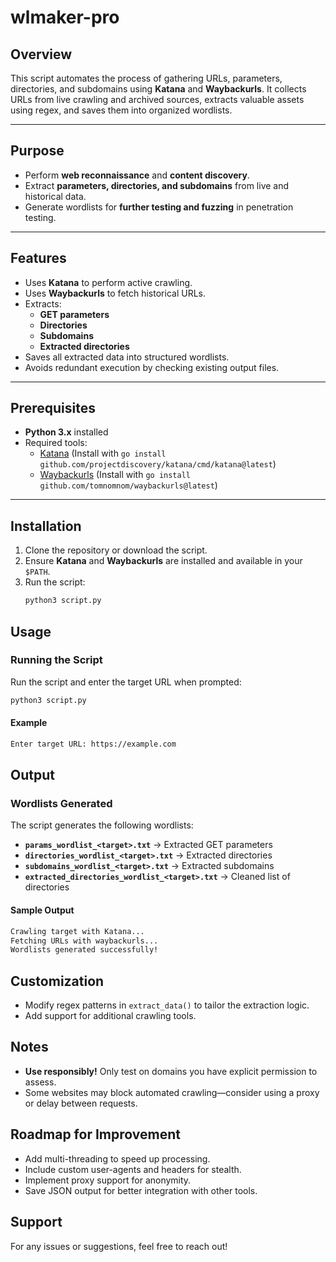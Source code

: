 # wlmaker-pro

## Overview

This script automates the process of gathering URLs, parameters, directories, and subdomains using **Katana** and **Waybackurls**. It collects URLs from live crawling and archived sources, extracts valuable assets using regex, and saves them into organized wordlists.

---

## Purpose

- Perform **web reconnaissance** and **content discovery**.
- Extract **parameters, directories, and subdomains** from live and historical data.
- Generate wordlists for **further testing and fuzzing** in penetration testing.

---

## Features

- Uses **Katana** to perform active crawling.
- Uses **Waybackurls** to fetch historical URLs.
- Extracts:
  - **GET parameters**
  - **Directories**
  - **Subdomains**
  - **Extracted directories**
- Saves all extracted data into structured wordlists.
- Avoids redundant execution by checking existing output files.

---

## Prerequisites

- **Python 3.x** installed
- Required tools:
  - [Katana](https://github.com/projectdiscovery/katana) (Install with `go install github.com/projectdiscovery/katana/cmd/katana@latest`)
  - [Waybackurls](https://github.com/tomnomnom/waybackurls) (Install with `go install github.com/tomnomnom/waybackurls@latest`)

---

## Installation

1. Clone the repository or download the script.
2. Ensure **Katana** and **Waybackurls** are installed and available in your `$PATH`.
3. Run the script:
   ```sh
   python3 script.py
   ```

## Usage

### Running the Script

Run the script and enter the target URL when prompted:

```sh
python3 script.py
```

#### Example

```sh
Enter target URL: https://example.com
```

## Output

### Wordlists Generated

The script generates the following wordlists:

- **`params_wordlist_<target>.txt`** → Extracted GET parameters
- **`directories_wordlist_<target>.txt`** → Extracted directories
- **`subdomains_wordlist_<target>.txt`** → Extracted subdomains
- **`extracted_directories_wordlist_<target>.txt`** → Cleaned list of directories

#### Sample Output

```sh
Crawling target with Katana...
Fetching URLs with waybackurls...
Wordlists generated successfully!
```

## Customization

- Modify regex patterns in `extract_data()` to tailor the extraction logic.
- Add support for additional crawling tools.

## Notes

- **Use responsibly!** Only test on domains you have explicit permission to assess.
- Some websites may block automated crawling—consider using a proxy or delay between requests.

## Roadmap for Improvement

- Add multi-threading to speed up processing.
- Include custom user-agents and headers for stealth.
- Implement proxy support for anonymity.
- Save JSON output for better integration with other tools.

## Support

For any issues or suggestions, feel free to reach out!
